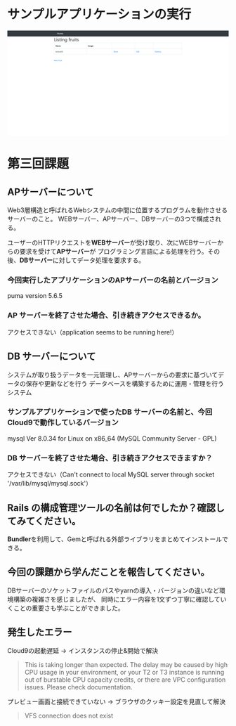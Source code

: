# サンプルアプリケーションの実行
![lecture03_SampleApp](lecture03_SampleApp.png) 
# 第三回課題
## APサーバーについて
Web3層構造と呼ばれるWebシステムの中間に位置するプログラムを動作させるサーバーのこと。
WEBサーバー、APサーバー、DBサーバーの3つで構成される。

ユーザーのHTTPリクエストを**WEBサーバー**が受け取り、次にWEBサーバーからの要求を受けて**APサーバー**が
プログラミング言語による処理を行う。その後、**DBサーバー**に対してデータ処理を要求する。
### 今回実行したアプリケーションのAPサーバーの名前とバージョン
puma version 5.6.5
### AP サーバーを終了させた場合、引き続きアクセスできるか。
アクセスできない（application seems to be running here!）
## DB サーバーについて
システムが取り扱うデータを一元管理し、APサーバーからの要求に基づいてデータの保存や更新などを行う
データベースを構築するために運用・管理を行うシステム
### サンプルアプリケーションで使ったDB サーバーの名前と、今回Cloud9で動作しているバージョン
mysql  Ver 8.0.34 for Linux on x86_64 (MySQL Community Server - GPL)
### DB サーバーを終了させた場合、引き続きアクセスできますか？
アクセスできない（Can't connect to local MySQL server through socket '/var/lib/mysql/mysql.sock'）
## Rails の構成管理ツールの名前は何でしたか？確認してみてください。
**Bundler**を利用して、Gemと呼ばれる外部ライブラリをまとめてインストールできる。
## 今回の課題から学んだことを報告してください。
DBサーバーのソケットファイルのパスやyarnの導入・バージョンの違いなど環境構築の複雑さを感じましたが、
同時にエラー内容を1文ずつ丁寧に確認していくことの重要さも学ぶことができました。
## 発生したエラー
Cloud9の起動遅延 → インスタンスの停止&開始で解決
>This is taking longer than expected. The delay may be caused by high CPU usage in your environment, or your T2 or T3 instance is running out of burstable CPU capacity credits, or there are VPC configuration issues. Please check documentation.
>>

プレビュー画面と接続できていない → ブラウザのクッキー設定を見直して解決
>VFS connection does not exist
<br>

